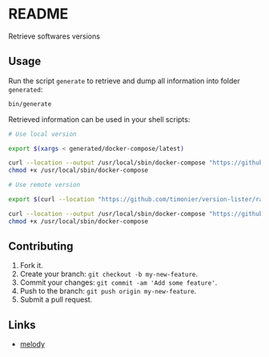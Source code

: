 # README

Retrieve softwares versions

## Usage

Run the script `generate` to retrieve and dump all information into folder `generated`:

```sh
bin/generate
```

Retrieved information can be used in your shell scripts:

```sh
# Use local version

export $(xargs < generated/docker-compose/latest)

curl --location --output /usr/local/sbin/docker-compose "https://github.com/docker/compose/releases/download/${DOCKER_COMPOSE_VERSION}/docker-compose-linux-x86_64"
chmod +x /usr/local/sbin/docker-compose

# Use remote version

export $(curl --location "https://github.com/timonier/version-lister/raw/generated/docker/compose/latest" | xargs)

curl --location --output /usr/local/sbin/docker-compose "https://github.com/docker/compose/releases/download/${DOCKER_COMPOSE_VERSION}/docker-compose-linux-x86_64"
chmod +x /usr/local/sbin/docker-compose
```

## Contributing

1. Fork it.
2. Create your branch: `git checkout -b my-new-feature`.
3. Commit your changes: `git commit -am 'Add some feature'`.
4. Push to the branch: `git push origin my-new-feature`.
5. Submit a pull request.

## Links

* [melody](https://github.com/sensiolabs/melody)
